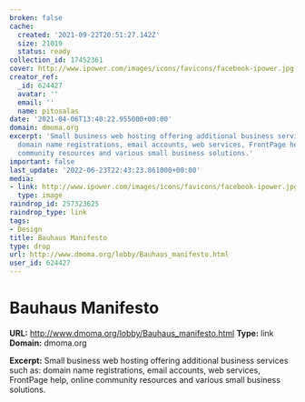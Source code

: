 ```yaml
---
broken: false
cache:
  created: '2021-09-22T20:51:27.142Z'
  size: 21019
  status: ready
collection_id: 17452361
cover: http://www.ipower.com/images/icons/favicons/facebook-ipower.jpg
creator_ref:
  _id: 624427
  avatar: ''
  email: ''
  name: pitosalas
date: '2021-04-06T13:40:22.955000+00:00'
domain: dmoma.org
excerpt: 'Small business web hosting offering additional business services such as:
  domain name registrations, email accounts, web services, FrontPage help, online
  community resources and various small business solutions.'
important: false
last_update: '2022-06-23T22:43:23.861000+00:00'
media:
- link: http://www.ipower.com/images/icons/favicons/facebook-ipower.jpg
  type: image
raindrop_id: 257323625
raindrop_type: link
tags:
- Design
title: Bauhaus Manifesto
type: drop
url: http://www.dmoma.org/lobby/Bauhaus_manifesto.html
user_id: 624427
---
```


# Bauhaus Manifesto

**URL:** http://www.dmoma.org/lobby/Bauhaus_manifesto.html
**Type:** link
**Domain:** dmoma.org

**Excerpt:** Small business web hosting offering additional business services such as: domain name registrations, email accounts, web services, FrontPage help, online community resources and various small business solutions.

